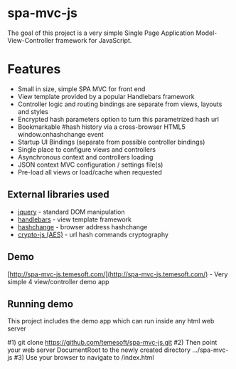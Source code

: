 spa-mvc-js
==========

The goal of this project is a very simple Single Page Application Model-View-Controller framework for JavaScript.

Features
========
* Small in size, simple SPA MVC for front end
* View template provided by a popular Handlebars framework
* Controller logic and routing bindings are separate from views, layouts and styles
* Encrypted hash parameters option to turn this parametrized hash url
* Bookmarkable #hash history via a cross-browser HTML5 window.onhashchange event
* Startup UI Bindings (separate from possible controller bindings)
* Single place to configure views and controllers
* Asynchronous context and controllers loading
* JSON context MVC configuration / settings file(s)
* Pre-load all views or load/cache when requested


External libraries used
-----------------------

* [jquery](http://jquery.com/) - standard DOM manipulation
* [handlebars](http://handlebarsjs.com/) - view template framework
* [hashchange](http://benalman.com/projects/jquery-hashchange-plugin/) - browser address hashchange
* [crypto-js (AES)](https://code.google.com/p/crypto-js/) - url hash commands cryptography


Demo
----
[http://spa-mvc-js.temesoft.com/](http://spa-mvc-js.temesoft.com/) - Very simple 4 view/controller demo app


Running demo
------------
This project includes the demo app which can run inside any html web server

#1)     git clone https://github.com/temesoft/spa-mvc-js.git
#2)     Then point your web server DocumentRoot to the newly created directory .../spa-mvc-js
#3)     Use your browser to navigate to /index.html




